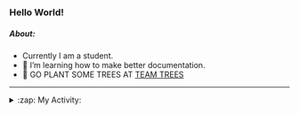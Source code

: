 ### Hello World!

##### About:
- Currently I am a student.
- 🌱 I’m learning how to make better documentation.
- 🌱 GO PLANT SOME TREES AT [TEAM TREES](https://teamtrees.org/)

---
<details>
  <summary>:zap: My Activity:</summary>
  
<!--START_SECTION:waka-->
![Code Time](http://img.shields.io/badge/Code%20Time-1%2C068%20hrs%2048%20mins-blue)

**I'm a Night 🦉** 

```text
🌞 Morning                1635 commits        ███░░░░░░░░░░░░░░░░░░░░░░   10.06 % 
🌆 Daytime                5205 commits        ████████░░░░░░░░░░░░░░░░░   32.04 % 
🌃 Evening                4733 commits        ███████░░░░░░░░░░░░░░░░░░   29.13 % 
🌙 Night                  4673 commits        ███████░░░░░░░░░░░░░░░░░░   28.76 % 
```
📅 **I'm Most Productive on Wednesday** 

```text
Monday                   2368 commits        ████░░░░░░░░░░░░░░░░░░░░░   14.58 % 
Tuesday                  1990 commits        ███░░░░░░░░░░░░░░░░░░░░░░   12.25 % 
Wednesday                3793 commits        ██████░░░░░░░░░░░░░░░░░░░   23.35 % 
Thursday                 2253 commits        ███░░░░░░░░░░░░░░░░░░░░░░   13.87 % 
Friday                   1605 commits        ██░░░░░░░░░░░░░░░░░░░░░░░   09.88 % 
Saturday                 1490 commits        ██░░░░░░░░░░░░░░░░░░░░░░░   09.17 % 
Sunday                   2747 commits        ████░░░░░░░░░░░░░░░░░░░░░   16.91 % 
```


📊 **This Week I Spent My Time On** 

```text
🔥 Editors: 
VS Code                  5 hrs 39 mins       █████████████████████████   100.00 % 

🐱‍💻 Projects: 
praise                   2 hrs 17 mins       ██████████░░░░░░░░░░░░░░░   40.60 % 
gdsc-next-weather-app    2 hrs 14 mins       ██████████░░░░░░░░░░░░░░░   39.72 % 
CSF22                    1 hr 6 mins         █████░░░░░░░░░░░░░░░░░░░░   19.68 % 
```


 Last Updated on 19/03/2023 20:05:38 UTC
<!--END_SECTION:waka-->
</details>
